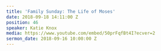 ```yaml
---
title: 'Family Sunday: The Life of Moses'
date: 2018-09-18 14:11:00 Z
position: 46
speaker: Katie Knox
media: https://www.youtube.com/embed/50prFqfBt4I?ecver=2
sermon_date: 2018-09-16 10:00:00 Z
---
```


